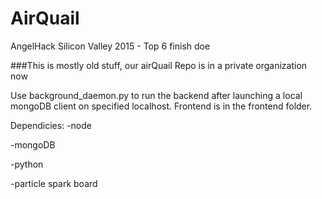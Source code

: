 # AirQuail
AngelHack Silicon Valley 2015 - Top 6 finish doe

###This is mostly old stuff, our airQuail Repo is in a private organization now

Use background_daemon.py to run the backend after launching a local mongoDB client on specified localhost. Frontend is in the frontend folder.

Dependicies:
  -node
  
  -mongoDB
  
  -python
  
  -particle spark board
